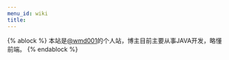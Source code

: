 ```yaml
---
menu_id: wiki
title: 
---
```


{% ablock %}
本站是[@wmd001](https://github.com/wmd001)的个人站，博主目前主要从事JAVA开发，略懂前端。
{% endablock %}
